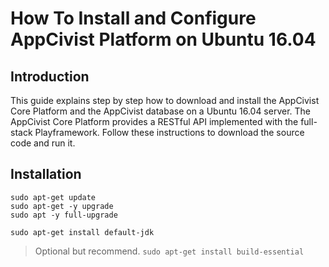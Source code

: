 # How To Install and Configure AppCivist Platform on Ubuntu 16.04

## Introduction
This guide explains step by step how to download and install the AppCivist Core Platform and the AppCivist database on a Ubuntu 16.04 server.
The AppCivist Core Platform provides a RESTful API implemented with the full-stack Playframework. Follow these instructions to download the source code and run it.

## Installation

`sudo apt-get update` <br />
`sudo apt-get -y upgrade` <br />
`sudo apt -y full-upgrade` <br />

`sudo apt-get install default-jdk` <br />
> Optional but recommend.
`sudo apt-get install build-essential` <br />
